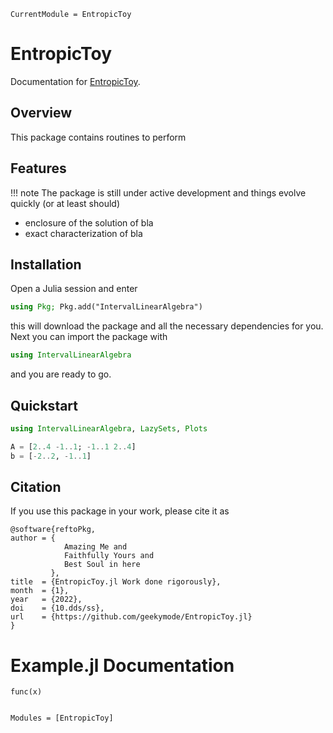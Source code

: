```@meta
CurrentModule = EntropicToy
```

# EntropicToy

Documentation for [EntropicToy](https://github.com/geekymode/EntropicToy.jl).

## Overview

This package contains routines to perform

## Features

!!! note 
    The package is still under active development and things evolve quickly (or at least should)

- enclosure of the solution of bla
- exact characterization of bla

## Installation

Open a Julia session and enter

```julia
using Pkg; Pkg.add("IntervalLinearAlgebra")
```

this will download the package and all the necessary dependencies for you. Next you can import the package with

```julia
using IntervalLinearAlgebra
```

and you are ready to go.

## Quickstart

```julia
using IntervalLinearAlgebra, LazySets, Plots

A = [2..4 -1..1; -1..1 2..4]
b = [-2..2, -1..1]

```
## Citation

If you use this package in your work, please cite it as

```
@software{reftoPkg,
author = {
            Amazing Me and
            Faithfully Yours and
            Best Soul in here
         },
title  = {EntropicToy.jl Work done rigorously},
month  = {1},
year   = {2022},
doi    = {10.dds/ss},
url    = {https://github.com/geekymode/EntropicToy.jl}
}
```

# Example.jl Documentation

```@docs
func(x)
```

```@index
```

```@autodocs
Modules = [EntropicToy]
```
